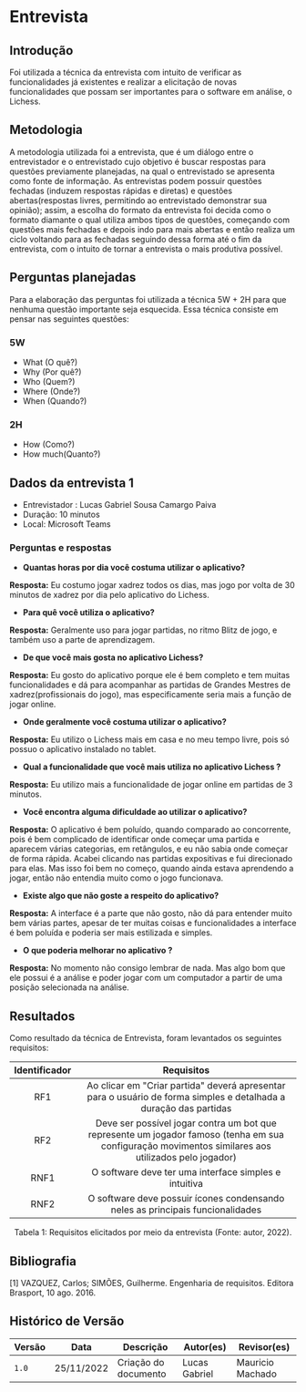 # Entrevista

## Introdução

Foi utilizada a técnica da entrevista com intuito de verificar as funcionalidades já existentes e realizar a elicitação de novas funcionalidades que possam ser importantes para o software em análise, o Lichess.

## Metodologia

 A metodologia utilizada foi a entrevista, que é um diálogo entre o entrevistador e o entrevistado cujo objetivo é buscar respostas para questões previamente planejadas, na qual o entrevistado se apresenta como fonte de informação. As entrevistas podem possuir questões fechadas (induzem respostas rápidas e diretas) e questões abertas(respostas livres, permitindo ao entrevistado demonstrar sua opinião); assim, a escolha do formato da entrevista foi decida como o formato diamante o qual utiliza ambos tipos de questões, começando com questões mais fechadas e depois indo para mais abertas e então realiza um ciclo voltando para as fechadas seguindo dessa forma até o fim da entrevista, com o intuito de tornar a entrevista o mais produtiva possível.

## Perguntas planejadas

 Para a elaboração das perguntas foi utilizada a técnica 5W + 2H para que nenhuma questão importante seja esquecida. Essa técnica consiste em pensar nas seguintes questões:

### 5W

- What (O quê?)
- Why (Por quê?)
- Who (Quem?)
- Where (Onde?)
- When (Quando?)

### 2H

- How (Como?)
- How much(Quanto?)

## Dados da entrevista 1

- Entrevistador : Lucas Gabriel Sousa Camargo Paiva
- Duração: 10 minutos
- Local: Microsoft Teams

### Perguntas e respostas

- **Quantas horas por dia você costuma utilizar o aplicativo?**

 **Resposta:** Eu costumo jogar xadrez todos os dias, mas jogo por volta de 30 minutos de xadrez por dia pelo aplicativo do Lichess.

- **Para quê você utiliza o aplicativo?**

**Resposta:** Geralmente uso para jogar partidas, no ritmo Blitz de jogo, e também uso a parte de aprendizagem.

- **De que você mais gosta no aplicativo Lichess?**

**Resposta:** Eu gosto do aplicativo porque ele é bem completo e tem muitas funcionalidades e dá para acompanhar as partidas de Grandes Mestres de xadrez(profissionais do jogo), mas especificamente seria mais a função de jogar online.

- **Onde geralmente você costuma utilizar o aplicativo?**

**Resposta:** Eu utilizo o Lichess mais em casa e no meu tempo livre, pois só possuo o aplicativo instalado no tablet.

- **Qual a funcionalidade que você mais utiliza no aplicativo Lichess ?**

**Resposta:** Eu utilizo mais a funcionalidade de jogar online em partidas de 3 minutos.

- **Você encontra alguma dificuldade ao utilizar o aplicativo?**

**Resposta:**  O aplicativo é bem poluído, quando comparado ao concorrente, pois é bem complicado de identificar onde começar uma partida e aparecem várias categorias, em retângulos, e eu não sabia onde começar de forma rápida. Acabei clicando nas partidas expositivas e fui direcionado para elas. Mas isso foi bem no começo, quando ainda estava aprendendo a jogar, então não entendia muito como o jogo funcionava.

- **Existe algo que não goste a respeito do aplicativo?**

**Resposta:**  A interface é a parte que não gosto, não dá para entender muito bem várias partes, apesar de ter muitas coisas e funcionalidades a interface é bem poluída e poderia ser mais estilizada e simples.

- **O que poderia melhorar no aplicativo ?**

**Resposta:**  No momento não consigo lembrar de nada. Mas algo bom que ele possui é a análise e poder jogar com um computador a partir de uma posição selecionada na análise.

## Resultados

Como resultado da técnica de Entrevista, foram levantados os seguintes requisitos:

| Identificador |                                                                     Requisitos                                                                      |
| :-----------: | :-------------------------------------------------------------------------------------------------------------------------------------------------: |
|      RF1      |                 Ao clicar em "Criar partida" deverá apresentar para o usuário de forma simples e detalhada a duração das partidas                  |
|      RF2      | Deve ser possível jogar contra um bot que represente um jogador famoso (tenha em sua configuração movimentos similares aos utilizados pelo jogador) |
|     RNF1      |                                                O software deve ter uma interface simples e intuitiva                                                |
|     RNF2      |                                   O software deve possuir ícones condensando neles as principais funcionalidades                                    |

<div style="text-align: center">
<p>
Tabela 1: Requisitos elicitados por meio da entrevista (Fonte: autor, 2022).
</p>
</div>

## Bibliografia

[1] VAZQUEZ, Carlos; SIMÕES, Guilherme. Engenharia de requisitos. Editora Brasport, 10 ago. 2016.

## Histórico de Versão

| Versão | Data       | Descrição            | Autor(es)         | Revisor(es)          |
| ------ | ---------- | -------------------- | ------------- | ---------------- |
| `1.0`  | 25/11/2022 | Criação do documento | Lucas Gabriel | Mauricio Machado |
